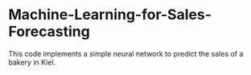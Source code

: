 # Machine-Learning-for-Sales-Forecasting
This code implements a simple neural network to predict the sales of a bakery in Kiel.
